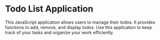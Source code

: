 # Todo List Application

This JavaScript application allows users to manage their todos. It provides functions to add, remove, and display todos. Use this application to keep track of your tasks and organize your work efficiently.
